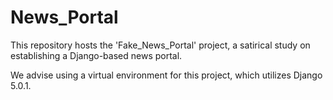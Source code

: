 # News_Portal
This repository hosts the 'Fake_News_Portal' project, a satirical study on establishing a Django-based news portal.

We advise using a virtual environment for this project, which utilizes Django 5.0.1.
